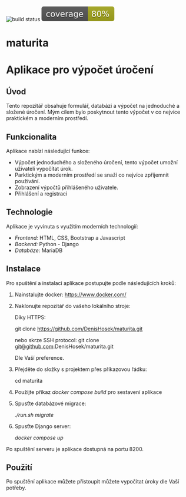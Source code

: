 ![build status](../../actions/workflows/build.yml/badge.svg) ![coverage](./coverage.svg)

# maturita
# Aplikace pro výpočet úročení

## Úvod

Tento repozitář obsahuje formulář, databázi a výpočet na jednoduché a složené úročení. Mým cílem bylo poskytnout tento výpočet v co nejvíce praktickém a moderním prostředí. 

## Funkcionalita

Aplikace nabízí následující funkce:

- Výpočet jednoduchého a složeného úročení, tento výpočet umožní uživateli vypočítat úrok.
- Parktickým a moderním prostředí se snaží co nejvíce zpříjemnit používání.
- Zobrazení výpočtů přihlášeného uživatele.
- Přihlášení a registraci

## Technologie

Aplikace je vyvinuta s využitím moderních technologií:

- *Frontend:* HTML, CSS, Bootstrap a Javascript
- *Backend:* Python - Django
- *Databáze:* MariaDB

## Instalace

Pro spuštění a instalaci aplikace postupujte podle následujících kroků:

1. Nainstalujte docker: https://www.docker.com/

2. Naklonujte repozitář do vašeho lokálního stroje:

   Díky HTTPS:
   
     git clone https://github.com/DenisHosek/maturita.git

   nebo skrze SSH protocol:
     git clone git@github.com:DenisHosek/maturita.git

   Dle Vaší preference.

4. Přejděte do složky s projektem přes příkazovou řádku:

   cd maturita

5. Použijte příkaz *docker compose build* pro sestavení aplikace
   
6. Spusťte databázové migrace:
   
   *./run.sh migrate*

4. Spusťte Django server:

   *docker compose up*


Po spuštění serveru je aplikace dostupná na portu 8200.

## Použití

Po spuštění aplikace můžete přistoupit můžete vypočítat úroky dle Vaší potřeby.
